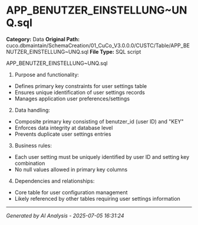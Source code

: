 # APP_BENUTZER_EINSTELLUNG~UNQ.sql

**Category:** Data
**Original Path:** cuco.dbmaintain/SchemaCreation/01_CuCo_V3.0.0.0/CUSTC/Table/APP_BENUTZER_EINSTELLUNG~UNQ.sql
**File Type:** SQL script

APP_BENUTZER_EINSTELLUNG~UNQ.sql
1. Purpose and functionality:
- Defines primary key constraints for user settings table
- Ensures unique identification of user settings records
- Manages application user preferences/settings

2. Data handling:
- Composite primary key consisting of benutzer_id (user ID) and "KEY"
- Enforces data integrity at database level
- Prevents duplicate user settings entries

3. Business rules:
- Each user setting must be uniquely identified by user ID and setting key combination
- No null values allowed in primary key columns

4. Dependencies and relationships:
- Core table for user configuration management
- Likely referenced by other tables requiring user settings information

---
*Generated by AI Analysis - 2025-07-05 16:31:24*
